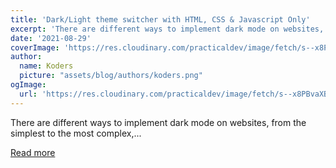 ```yaml
---
title: 'Dark/Light theme switcher with HTML, CSS & Javascript Only'
excerpt: 'There are different ways to implement dark mode on websites, from the simplest to the most complex,...'
date: '2021-08-29'
coverImage: 'https://res.cloudinary.com/practicaldev/image/fetch/s--x8PBvaXB--/c_imagga_scale,f_auto,fl_progressive,h_420,q_auto,w_1000/https://dev-to-uploads.s3.amazonaws.com/uploads/articles/rpuzxh07r6v2mohhy2f7.png'
author:
  name: Koders
  picture: "assets/blog/authors/koders.png"
ogImage:
  url: 'https://res.cloudinary.com/practicaldev/image/fetch/s--x8PBvaXB--/c_imagga_scale,f_auto,fl_progressive,h_420,q_auto,w_1000/https://dev-to-uploads.s3.amazonaws.com/uploads/articles/rpuzxh07r6v2mohhy2f7.png'
---
```


There are different ways to implement dark mode on websites, from the simplest to the most complex,...

[Read more](https://dev.to/rubalaine/dark-mode-with-html-css-javascript-only-4nb9)
